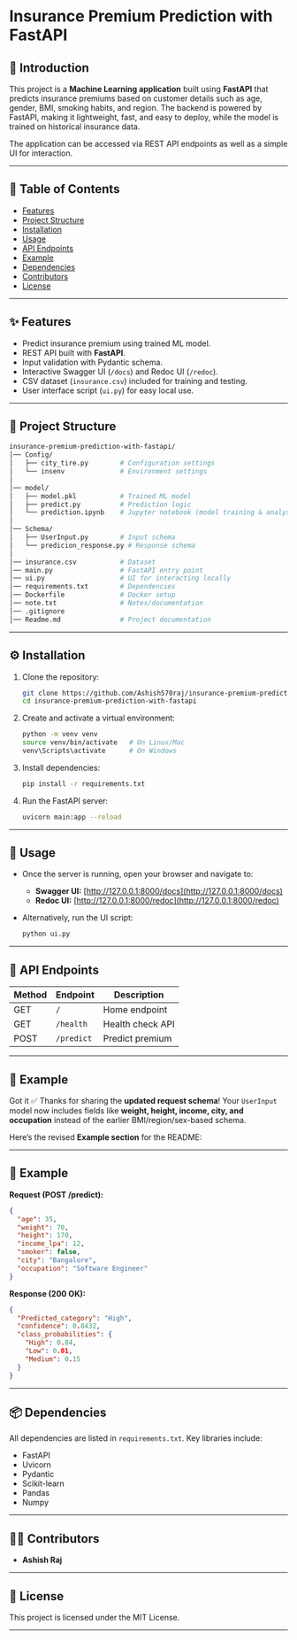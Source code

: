 
# Insurance Premium Prediction with FastAPI

## 📌 Introduction

This project is a **Machine Learning application** built using **FastAPI** that predicts insurance premiums based on customer details such as age, gender, BMI, smoking habits, and region. The backend is powered by FastAPI, making it lightweight, fast, and easy to deploy, while the model is trained on historical insurance data.

The application can be accessed via REST API endpoints as well as a simple UI for interaction.

---

## 📑 Table of Contents

* [Features](#features)
* [Project Structure](#project-structure)
* [Installation](#installation)
* [Usage](#usage)
* [API Endpoints](#api-endpoints)
* [Example](#example)
* [Dependencies](#dependencies)
* [Contributors](#contributors)
* [License](#license)

---

## ✨ Features

* Predict insurance premium using trained ML model.
* REST API built with **FastAPI**.
* Input validation with Pydantic schema.
* Interactive Swagger UI (`/docs`) and Redoc UI (`/redoc`).
* CSV dataset (`insurance.csv`) included for training and testing.
* User interface script (`ui.py`) for easy local use.

---

## 📂 Project Structure

```bash
insurance-premium-prediction-with-fastapi/
│── Config/
│   ├── city_tire.py        # Configuration settings
│   └── insenv              # Environment settings
│
│── model/
│   ├── model.pkl           # Trained ML model
│   ├── predict.py          # Prediction logic
│   └── prediction.ipynb    # Jupyter notebook (model training & analysis)
│
│── Schema/
│   ├── UserInput.py        # Input schema
│   └── predicion_response.py # Response schema
│
│── insurance.csv           # Dataset
│── main.py                 # FastAPI entry point
│── ui.py                   # UI for interacting locally
│── requirements.txt        # Dependencies
│── Dockerfile              # Docker setup
│── note.txt                # Notes/documentation
│── .gitignore
│── Readme.md               # Project documentation

```

---

## ⚙️ Installation

1. Clone the repository:

   ```bash
   git clone https://github.com/Ashish570raj/insurance-premium-prediction-with-fastapi.git
   cd insurance-premium-prediction-with-fastapi
   ```

2. Create and activate a virtual environment:

   ```bash
   python -m venv venv
   source venv/bin/activate   # On Linux/Mac
   venv\Scripts\activate      # On Windows
   ```

3. Install dependencies:

   ```bash
   pip install -r requirements.txt
   ```

4. Run the FastAPI server:

   ```bash
   uvicorn main:app --reload
   ```

---

## 🚀 Usage

* Once the server is running, open your browser and navigate to:

  * **Swagger UI:** [http://127.0.0.1:8000/docs](http://127.0.0.1:8000/docs)
  * **Redoc UI:** [http://127.0.0.1:8000/redoc](http://127.0.0.1:8000/redoc)

* Alternatively, run the UI script:

  ```bash
  python ui.py
  ```

---

## 📡 API Endpoints

| Method | Endpoint   | Description      |
| ------ | ---------- | ---------------- |
| GET    | `/`        | Home endpoint    |
| GET    | `/health`  | Health check API |
| POST   | `/predict` | Predict premium  |


---

## 🧪 Example

Got it ✅ Thanks for sharing the **updated request schema**!
Your `UserInput` model now includes fields like **weight, height, income, city, and occupation** instead of the earlier BMI/region/sex-based schema.

Here’s the revised **Example section** for the README:

---

## 🧪 Example

**Request (POST /predict):**

```json
{
  "age": 35,
  "weight": 70,
  "height": 170,
  "income_lpa": 12,
  "smoker": false,
  "city": "Bangalore",
  "occupation": "Software Engineer"
}
```

**Response (200 OK):**

```json
{
  "Predicted_category": "High",
  "confidence": 0.8432,
  "class_probabilities": {
    "High": 0.84,
    "Low": 0.01,
    "Medium": 0.15
  }
}
```
---

## 📦 Dependencies

All dependencies are listed in `requirements.txt`. Key libraries include:

* FastAPI
* Uvicorn
* Pydantic
* Scikit-learn
* Pandas
* Numpy

---

## 👨‍💻 Contributors

* **Ashish Raj** 

---

## 📜 License

This project is licensed under the MIT License.

---
